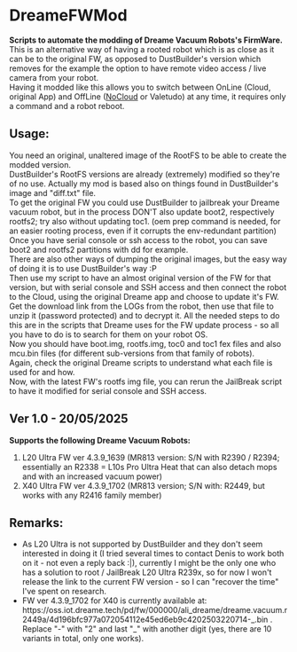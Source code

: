 # DreameFWMod
<b>Scripts to automate the modding of Dreame Vacuum Robots's FirmWare.</b>
</br>This is an alternative way of having a rooted robot which is as close as it can be to the original FW, as opposed to DustBuilder's version which removes for the example the option to have remote video access / live camera from your robot.
</br>Having it modded like this allows you to switch between OnLine (Cloud, original App) and OffLine (<a href="https://github.com/DGAlexandru/NoCloud">NoCloud</a> or Valetudo) at any time, it requires only a command and a robot reboot.
<h2>Usage:</h2>
You need an original, unaltered image of the RootFS to be able to create the modded version.
</br>DustBuilder's RootFS versions are already (extremely) modified so they're of no use. Actually my mod is based also on things found in DustBuilder's image and "diff.txt" file.
</br>To get the original FW you could use DustBuilder to jailbreak your Dreame vacuum robot, but in the process DON'T also update boot2, respectively rootfs2; try also without updating toc1. (oem prep command is needed, for an easier rooting process, even if it corrupts the env-redundant partition)
</br>Once you have serial console or ssh access to the robot, you can save boot2 and rootfs2 partitions with dd for example.
</br>There are also other ways of dumping the original images, but the easy way of doing it is to use DustBuilder's way :P
</br>Then use my script to have an almost original version of the FW for that version, but with serial console and SSH access and then connect the robot to the Cloud, using the original Dreame app and choose to update it's FW.
</br>Get the download link from the LOGs from the robot, then use that file to unzip it (password protected) and to decrypt it. All the needed steps to do this are in the scripts that Dreame uses for the FW update process - so all you have to do is to search for them on your robot OS.
</br>Now you should have boot.img, rootfs.img, toc0 and toc1 fex files and also mcu.bin files (for different sub-versions from that family of robots).
</br>Again, check the original Dreame scripts to understand what each file is used for and how.
</br>Now, with the latest FW's rootfs img file, you can rerun the JailBreak script to have it modified for serial console and SSH access.

<h2>Ver 1.0 - 20/05/2025</h2>
<b>Supports the following Dreame Vacuum Robots:</b>
<ol>
<li>L20 Ultra FW ver 4.3.9_1639 (MR813 version: S/N with R2390 / R2394; essentially an R2338 = L10s Pro Ultra Heat that can also detach mops and with an increased vacuum power)</li>
<li>X40 Ultra FW ver 4.3.9_1702 (MR813 version; S/N with: R2449, but works with any R2416 family member)</li>
</ol>
<h2>Remarks:</h2>
<ul><li>As L20 Ultra is not supported by DustBuilder and they don't seem interested in doing it (I tried several times to contact Denis to work both on it - not even a reply back :|), currently I might be the only one who has a solution to root / JailBreak L20 Ultra R239x, so for now I won't release the link to the current FW version - so I can "recover the time" I've spent on research.</li>
<li>FW ver 4.3.9_1702 for X40 is currently available at: https://oss.iot.dreame.tech/pd/fw/000000/ali_dreame/dreame.vacuum.r2449a/4d196bfc977a072054112e45ed6eb9c4202503220714-_.bin . Replace "-" with "2" and last "_" with another digit (yes, there are 10 variants in total, only one works).</li>
</ul>
